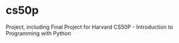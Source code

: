 # cs50p
Project, including Final Project for Harvard CS50P - Introduction to Programming with Python
